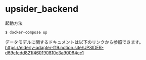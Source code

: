 # upsider_backend

起動方法
```
$ docker-compose up
```


データモデルに関するドキュメントは以下のリンクから参照できます。
https://elderly-adapter-f19.notion.site/UPSIDER-d69cfcdd821f460190810c3a90064cc1